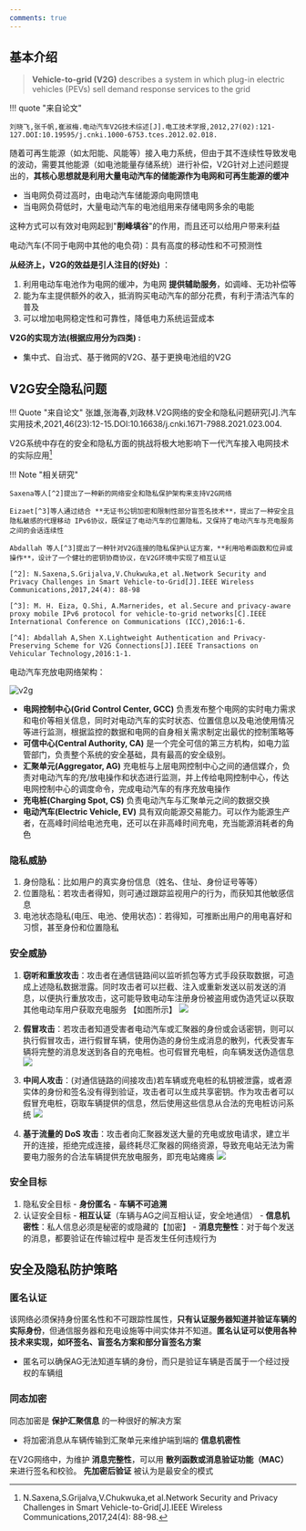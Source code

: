 ```yaml
---
comments: true
---
```


## 基本介绍

> **Vehicle-to-grid (V2G)** describes a system in which plug-in electric vehicles (PEVs) sell demand response services to the grid

!!! quote "来自论文"

    刘晓飞,张千帆,崔淑梅.电动汽车V2G技术综述[J].电工技术学报,2012,27(02):121-127.DOI:10.19595/j.cnki.1000-6753.tces.2012.02.018.

随着可再生能源（如太阳能、风能等）接入电力系统，但由于其不连续性导致发电的波动，需要其他能源（如电池能量存储系统）进行补偿，V2G针对上述问题提出的，**其核心思想就是利用大量电动汽车的储能源作为电网和可再生能源的缓冲**

- 当电网负荷过高时，由电动汽车储能源向电网馈电
- 当电网负荷低时，大量电动汽车的电池组用来存储电网多余的电能

这种方式可以有效对电网起到"**削峰填谷**"的作用，而且还可以给用户带来利益

电动汽车(不同于电网中其他的电负荷)：具有高度的移动性和不可预测性

**从经济上，V2G的效益是引人注目的(好处)** ： 

1. 利用电动车电池作为电网的缓冲，为电网 **提供辅助服务**，如调峰、无功补偿等
2. 能为车主提供额外的收入，抵消购买电动汽车的部分花费，有利于清洁汽车的普及
3. 可以增加电网稳定性和可靠性，降低电力系统运营成本

**V2G的实现方法(根据应用分为四类) :**

- 集中式、自治式、基于微网的V2G、基于更换电池组的V2G

## V2G安全隐私问题

!!! Quote "来自论文"
    张雄,张海春,刘政林.V2G网络的安全和隐私问题研究[J].汽车实用技术,2021,46(23):12-15.DOI:10.16638/j.cnki.1671-7988.2021.023.004.

V2G系统中存在的安全和隐私方面的挑战将极大地影响下一代汽车接入电网技术的实际应用[^1]
[^1]: N.Saxena,S.Grijalva,V.Chukwuka,et al.Network Security and Privacy Challenges in Smart Vehicle-to-Grid[J].IEEE Wireless Communications,2017,24(4): 88-98.

!!! Note "相关研究"

    Saxena等人[^2]提出了一种新的网络安全和隐私保护架构来支持V2G网络

    Eizaet[^3]等人通过结合 **无证书公钥加密和限制性部分盲签名技术**，提出了一种安全且隐私敏感的代理移动 IPv6协议，既保证了电动汽车的位置隐私，又保持了电动汽车与充电服务之间的会话连续性

    Abdallah 等人[^3]提出了一种针对V2G连接的隐私保护认证方案，**利用哈希函数和位异或操作**，设计了一个健壮的密钥协商协议，在V2G环境中实现了相互认证

    [^2]: N.Saxena,S.Grijalva,V.Chukwuka,et al.Network Security and Privacy Challenges in Smart Vehicle-to-Grid[J].IEEE Wireless Communications,2017,24(4): 88-98
    
    [^3]: M. H. Eiza, Q.Shi, A.Marnerides, et al.Secure and privacy-aware proxy mobile IPv6 protocol for vehicle-to-grid networks[C].IEEE International Conference on Communications (ICC),2016:1-6.

    [^4]: Abdallah A,Shen X.Lightweight Authentication and Privacy- Preserving Scheme for V2G Connections[J].IEEE Transactions on Vehicular Technology,2016:1-1.

电动汽车充放电网络架构：

![v2g](./assets/v2g_internet.jpg)

- **电网控制中心(Grid Control Center, GCC)** 负责发布整个电网的实时电力需求和电价等相关信息，同时对电动汽车的实时状态、位置信息以及电池使用情况等进行监测，根据监控的数据和电网的自身相关需求制定出最优的控制策略等
- **可信中心(Central Authority, CA)** 是一个完全可信的第三方机构，如电力监管部门，负责整个系统的安全基础，具有最高的安全级别。
- **汇聚单元(Aggregator, AG)** 充电桩与上层电网控制中心之间的通信媒介，负责对电动汽车的充/放电操作和状态进行监测，并上传给电网控制中心，传达电网控制中心的调度命令，完成电动汽车的有序充放电操作
- **充电桩(Charging Spot, CS)** 负责电动汽车与汇聚单元之间的数据交换
- **电动汽车(Electric Vehicle, EV)** 具有双向能源交易能力。可以作为能源生产者，在高峰时间给电池充电，还可以在非高峰时间充电，充当能源消耗者的角色

### 隐私威胁 

1. 身份隐私：比如用户的真实身份信息（姓名、住址、身份证号等等）
2. 位置隐私：若攻击者得知，则可通过跟踪监视用户的行为，而获知其他敏感信息
3. 电池状态隐私(电压、电池、使用状态)：若得知，可推断出用户的用电喜好和习惯，甚至身份和位置隐私

### 安全威胁

1. **窃听和重放攻击**：攻击者在通信链路间以监听抓包等方式手段获取数据，可造成上述隐私数据泄露。同时攻击者可以拦截、注入或重新发送以前发送的消息，以便执行重放攻击，这可能导致电动车注册身份被盗用或伪造凭证以获取其他电动车用户获取充电服务 【如图所示】
![](./assets/v2g_窃听.jpg)

2. **假冒攻击**：若攻击者知道受害者电动汽车或汇聚器的身份或会话密钥，则可以执行假冒攻击，进行假冒车辆，使用伪造的身份生成消息的散列，代表受害车辆将完整的消息发送到各自的充电桩。也可假冒充电桩，向车辆发送伪造信息 
![](./assets/v2g_假冒.jpg)

3. **中间人攻击**：(对通信链路的间接攻击)若车辆或充电桩的私钥被泄露，或者源实体的身份和签名没有得到验证，攻击者可以生成共享密钥。作为攻击者可以假冒充电桩，窃取车辆提供的信息，然后使用这些信息从合法的充电桩访问系统
![](./assets/v2g_中间人.jpg)

4. **基于流量的 DoS 攻击**：攻击者向汇聚器发送大量的充电或放电请求，建立半开的连接，拒绝完成连接，最终耗尽汇聚器的网络资源，导致充电站无法为需要电力服务的合法车辆提供充放电服务，即充电站瘫痪
![](./assets/v2g_dos.jpg)

### 安全目标

1. 隐私安全目标
       - **身份匿名**
       - **车辆不可追溯** 
2. 认证安全目标
       - **相互认证**（车辆与AG之间互相认证，安全地通信）
       - **信息机密性**：私人信息必须是秘密的或隐藏的【加密】
       - **消息完整性**：对于每个发送的消息，都要验证在传输过程中 是否发生任何违规行为

## 安全及隐私防护策略

### 匿名认证

该网络必须保持身份匿名性和不可跟踪性属性，**只有认证服务器知道并验证车辆的实际身份**，但通信服务器和充电设施等中间实体并不知道。**匿名认证可以使用各种技术来实现，如环签名、盲签名方案和部分盲签名方案**

- 匿名可以确保AG无法知道车辆的身份，而只是验证车辆是否属于一个经过授权的车辆组

### 同态加密

同态加密是 **保护汇聚信息** 的一种很好的解决方案

- 将加密消息从车辆传输到汇聚单元来维护端到端的 **信息机密性**

在V2G网络中，为维护 **消息完整性**，可以用 **散列函数或消息验证功能（MAC）** 来进行签名和校验。 **先加密后验证** 被认为是最安全的模式